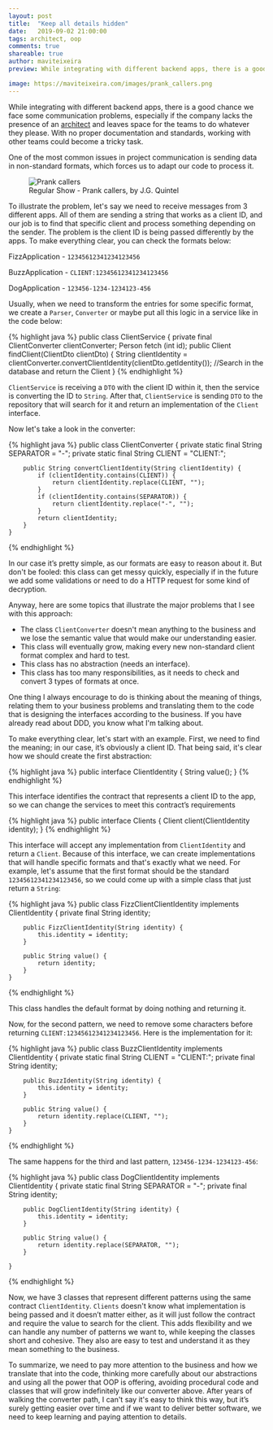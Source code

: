 ```yaml
---
layout: post
title:  "Keep all details hidden"
date:   2019-09-02 21:00:00
tags: architect, oop
comments: true
shareable: true
author: maviteixeira
preview: While integrating with different backend apps, there is a good chance we face some communication problems, especially if the company lacks the presence of an architect and leaves space for the teams to do whatever they please. With no proper documentation and standards, working with other teams could become a tricky task.

image: https://maviteixeira.com/images/prank_callers.png
--- 
```


While integrating with different backend apps, there is a good chance we face some communication problems, especially if the company lacks the presence of an [architect](https://maviteixeira.com/2019/08/02/software-architect.html) and leaves space for the teams to do whatever they please. With no proper documentation and standards, working with other teams could become a tricky task.

One of the most common issues in project communication is sending data in non-standard formats, which forces us to adapt our code to process it.

<figure class="articleimg">
    <img src="{{page.image}}" alt="Prank callers">
    <figcaption>
    Regular Show - Prank callers, by J.G. Quintel
    </figcaption>
</figure>

To illustrate the problem, let's say we need to receive messages from 3 different apps. All of them are sending a string that works as a client ID, and our job is to find that specific client and process something depending on the sender. 
The problem is the client ID is being passed differently by the apps. To make everything clear, you can check the formats below:

FizzApplication - ``12345612341234123456``

BuzzApplication - ``CLIENT:12345612341234123456``

DogApplication  - ``123456-1234-1234123-456``

Usually, when we need to transform the entries for some specific format, we create a ``Parser``, ``Converter`` or maybe put all this logic in a service like in the code below:

{% highlight java %}
    public class ClientService {
        private final ClientConverter clientConverter;
        Person fetch (int id);
        public Client findClient(ClientDto clientDto) {
            String clientIdentity = clientConverter.convertClientIdentity(clientDto.getIdentity());
            //Search in the database and return the Client
    }
{% endhighlight %}

``ClientService`` is receiving a ``DTO`` with the client ID within it, then the service is converting the ID to ``String``. After that, ``ClientService`` is sending ``DTO`` to the repository that will search for it and return an implementation of the ``Client`` interface.

Now let's take a look in the converter:

{% highlight java %}
    public class ClientConverter {
        private static final String SEPARATOR = "-";
        private static final String CLIENT = "CLIENT:";

        public String convertClientIdentity(String clientIdentity) {
            if (clientIdentity.contains(CLIENT)) {
                return clientIdentity.replace(CLIENT, "");
            }
            if (clientIdentity.contains(SEPARATOR)) {
                return clientIdentity.replace("-", "");
            }
            return clientIdentity;
        }
    }
{% endhighlight %}

In our case it’s pretty simple, as our formats are easy to reason about it. But don't be fooled: this class can get messy quickly, especially if in the future we add some validations or need to do a HTTP request for some kind of decryption.

Anyway, here are some topics that illustrate the major problems that I see with this approach:
 - The class ``ClientConverter`` doesn't mean anything to the business and we lose the semantic value that would make our understanding easier.
 - This class will eventually grow, making every new non-standard client format complex and hard to test.
 - This class has no abstraction (needs an interface).
 - This class has too many responsibilities, as it needs to check and convert 3 types of formats at once.

One thing I always encourage to do is thinking about the meaning of things, relating them to your business problems and translating them to the code that is designing the interfaces according to the business. If you have already read about DDD, you know what I'm talking about.

To make everything clear, let's start with an example. First, we need to find the meaning; in our case, it’s obviously a client ID. That being said, it's clear how we should create the first abstraction:

{% highlight java %}
    public interface ClientIdentity {
        String value();
    }
{% endhighlight %}

This interface identifies the contract that represents a client ID to the app, so we can change the services to meet this contract’s requirements

{% highlight java %}
    public interface Clients {
        Client client(ClientIdentity identity);
    }
{% endhighlight %}

This interface will accept any implementation from ``ClientIdentity`` and return a ``Client``. Because of this interface, we can create implementations that will handle specific formats and that's exactly what we need. For example, let's assume that the first format should be the standard ``12345612341234123456``, so we could come up with a simple class that just return a ``String``:

{% highlight java %}
    public class FizzClientClientIdentity implements ClientIdentity {
        private final String identity;

        public FizzClientIdentity(String identity) {
            this.identity = identity;
        }

        public String value() {
            return identity;
        }
    }
{% endhighlight %}

This class handles the default format by doing nothing and returning it.

Now, for the second pattern, we need to remove some characters before returning ``CLIENT:12345612341234123456``. Here is the implementation for it:

{% highlight java %}
    public class BuzzClientIdentity implements ClientIdentity {
        private static final String CLIENT = "CLIENT:";
        private final String identity;

        public BuzzIdentity(String identity) {
            this.identity = identity;
        }

        public String value() {
            return identity.replace(CLIENT, "");
        }
    }
{% endhighlight %}

The same happens for the third and last pattern, ``123456-1234-1234123-456``:

{% highlight java %}
    public class DogClientIdentity implements ClientIdentity {
        private static final String SEPARATOR = "-";
        private final String identity;

        public DogClientIdentity(String identity) {
            this.identity = identity;
        }

        public String value() {
            return identity.replace(SEPARATOR, "");
        }

    }
{% endhighlight %}

Now, we have 3 classes that represent different patterns using the same contract ``ClientIdentity``. ``Clients`` doesn't know what implementation is being passed and it doesn’t matter either, as it will just follow the contract and require the value to search for the client.
This adds flexibility and we can handle any number of patterns we want to, while keeping the classes short and cohesive. They also are easy to test and understand it as they mean something to the business.

To summarize, we need to pay more attention to the business and how we translate that into the code, thinking more carefully about our abstractions and using all the power that OOP is offering, avoiding procedural code and classes that will grow indefinitely like our converter above.
After years of walking the converter path, I can't say it's easy to think this way, but it’s surely getting easier over time and if we want to deliver better software, we need to keep learning and paying attention to details.